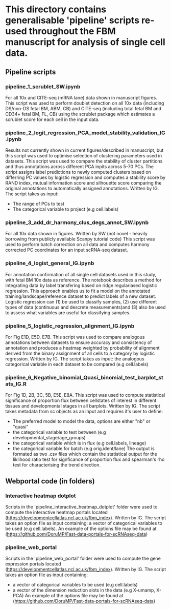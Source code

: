 # This directory contains generalisable 'pipeline' scripts re-used throughout the FBM manuscript for analysis of single cell data.

## Pipeline scripts

### pipeline_1_scrublet_SW.ipynb
For all 10x and CITE-seq (mRNA lane) data shown in manuscript figures.
This script was used to perform doublet detection on all 10x data (including DS/non-DS fetal BM, ABM, CB) and CITE-seq (including total fetal BM and CD34+ fetal BM, FL, CB) using the scrublet package which estimates a scrublet score for each cell in the input data.

### pipeline_2_logit_regression_PCA_model_stability_validation_IG.ipynb
Results not currently shown in current figures/described in manuscript, but this script was used to optimise selection of clustering parameters used in datasets. 
This script was used to compare the stability of cluster partitions and thus annotations across different PCA inpits across 5-70 PCs. The script assigns label predictions to newly computed clusters based on differring PC values by logistic regression and computes a stability score by RAND index, mutual information score and silhouette score comparing the original annotations to automatically assigned annotations. Written by IG.
The script takes as input:
- The range of PCs to test
- The categorical variable to project (e.g cell.labels)

### pipeline_3_add_dr_harmony_clus_degs_annot_SW.ipynb
For all 10x data shown in figures. Written by SW (not novel - heavily borrowing from publicly available Scanpy tutorial code)
This script was used to perform batch correction on all data and computes harmony corrected PC coordinates for an input scRNA-seq dataset.

### pipeline_4_logist_general_IG.ipynb
For annotation confirmation of all single cell datasets used in this study, with fetal BM 10x data as reference. The notebook describes a method for integrating data by label transfering based on ridge regulariased logistic regression. This approach enables us to fit a model on the annotated training/landscape/reference dataset to predict labels of a new dataset. Logistic regression can (1) be used to classify samples, (2) use different types of data (continuous and descrete measurements)and (3) also be used to assess what variables are useful for classifying samples. 

### pipeline_5_logistic_regression_alignment_IG.ipynb
For Fig E1D, E5D, E7B.
This script was used to compare analogous annotations between datasets to ensure accuracy and consistency of annotation and produces a heatmap weighted by probability of alignment derived from the binary assignment of all cells to a category by logistic regression. Written by IG.
The script takes as input: the analogous categorical variable in each dataset to be compared (e.g cell.labels)

### pipeline_6_Negative_binomial_Quasi_binomial_test_barplot_stats_IG.R
For Fig 1D, 2B, 3C, 5B, E5E, E8A.
This script was used to compute statistical significance of proportion flux between cellstates of interest in different tissues and developmental stages in all barplots. Written by IG.
The script takes metadata from sc objects as an input and requires it's user to define:
- The preferred model to model the data, options are either "nb" or "quasi" 
- the categorical variable to test between (e.g developmental_stage/age_groups)
- the categorical variable which is in flux (e.g cell.labels, lineage)
- the categorical variable for batch (e.g orig.ident/lane)
The output is formated as two .csv files which contain the statistical output for the liklihood ratio test for signficance of proportion flux and spearman's rho test for characterising the trend direction. 

## Webportal code (in folders)

### Interactive heatmap dotplot
Scripts in the 'pipeline_interactive_heatmap_dotplot' folder were used to compute the interactive heatmap portals located (https://developmentcellatlas.ncl.ac.uk/fbm_index). Written by IG.
The script takes an option file as input containing: a vector of categorical variables to be used (e.g cell.labels). An example of the options file may be found at (https://github.com/DoruMP/Fast-data-portals-for-scRNAseq-data)

### pipeline_web_portal
Scripts in the 'pipeline_web_portal' folder were used to compute the gene expression portals located (https://developmentcellatlas.ncl.ac.uk/fbm_index). Written by IG.
The script takes an option file as input containing:
- a vector of categorical variables to be used (e.g cell.labels)
- a vector of the dimension reduction slots in the data (e.g X-umamp, X-PCA)
An example of the options file may be found at (https://github.com/DoruMP/Fast-data-portals-for-scRNAseq-data)
